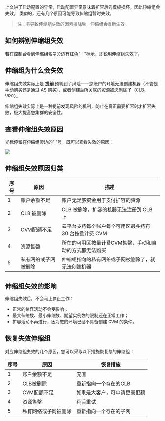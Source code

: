 上文讲了启动配置的异常，启动配置异常意味着扩容后的模板损坏，因此伸缩组会失效。
类似的，还有几个原因可能导致伸缩组暂时失效。

>注：将导致伸缩组失效的因素排除后，伸缩组会重新生效。

## 如何辨别伸缩组失效

若在控制台看到伸缩组名字旁边有红色“！”标示，即说明伸缩组失效了。

## 伸缩组为什么会失效

伸缩组失效实际上是 **提前** 预判到了风险——您账户的环境无法创建机器（不管是手动购买还是通过 AS 购买），或者创建后所关联的资源被您删除了（CLB、VPC）。

伸缩组失效实际上是一种提前发现风险的机制，防止在真正需要扩容时才扩容失败，极大提高您集群的安全性。

## 查看伸缩组失效原因

光标停留在伸缩组旁边的"!"号，既可以查看失效的原因：

![](https://mc.qcloudimg.com/static/img/6eb6ec0402cfcc10951b39796ff6d5f0/009.jpg)

## 伸缩组失效原因归类

| 序号|  原因|描述|
| -------- | --------|-------- |
| 1|   账户余额不足|账户无足够资金用于支付扩容的资源|
|2|CLB 被删除|CLB 被删除，扩容的机器无法注册到 CLB 上
|3|CVM配额不足|云平台支持每个账户每个可用区最多持有 30 台按量计费 CVM |
|4|资源售罄|所在的可用区按量计费CVM售罄，手动和自动的方式都无法购买|
|5|私有网络或子网被删除|伸缩组指向的私有网络或子网被删除了，就无法创建机器|

## 伸缩组失效的影响

伸缩组失效后，不会马上停止工作：

- 正常的缩容活动不会受影响；
- 最大伸缩数、最小伸缩数、期望实例数的限制还在正常工作；
- 扩容活动不再进行，因为您的环境已经不具备创建 CVM 的条件。

## 恢复失效伸缩组

对应伸缩组失效的几个原因，您可以采取以下措施恢复您的伸缩组：

| 序号|     原因|恢复措施|
| -------- | --------|-------- |
|1|账户余额不足| 充值 |
|2|CLB被删除| 重新指向一个存在的CLB |
|3|CVM配额不足| 如果是大客户，可申请更高配额 |
|4|资源售罄| 稍后重试 |
|5|私有网络或子网被删除| 重新指向一个存在的子网 |
